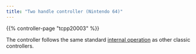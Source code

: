 ```yaml
---
title: "Two handle controller (Nintendo 64)"
---
```


{{% controller-page "tcpp20003" %}}

The controller follows the same standard [internal operation](../tech) as other classic controllers.
